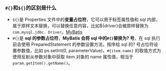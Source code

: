 ### `#{}`和`${}`的区别是什么
* `${}`是 Properties 文件中的**变量占位符**，它可以用于标签属性值和 sql 内部，属于原样文本替换，可以替换任意内容，比如${driver}会被原样替换为`com.mysql.jdbc. Driver`。[MyBatis](../../MyBatis/MyBatis.md)
* `#{}`是 **sql 的参数占位符**，**MyBatis 会将 sql 中的`#{}`替换为? 号**，在 sql 执行前会使用 PreparedStatement 的参数设置方法，按序给 sql 的? 号占位符设置参数值，比如 ps.setInt(0, parameterValue)，`#{item.name}` 的取值方式为使用反射从参数对象中获取 item 对象的 name 属性值，相当于 `param.getItem().getName()`。

